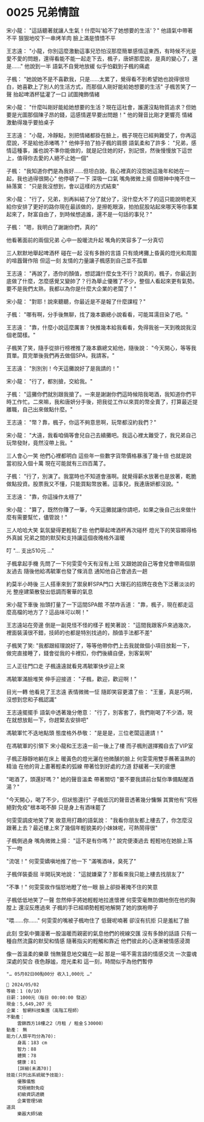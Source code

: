 # 0025 兄弟情誼

宋小龍：
"這話聽著就讓人生氣！什麼叫'給不了她想要的生活'？"
他語氣中帶著不平
狠狠地咬下一串烤羊肉
臉上滿是憤憤不平

王志遠：
"小龍，你別這麼激動這事兒恐怕沒那麼簡單感情這東西，有時候不光是愛不愛的問題，還得看能不能一起走下去，楓子，唐妍那麼說，是真的變心了，還是……"
他說到一半
語氣不自覺地放緩
似乎怕戳到子楓的痛處

子楓：
"她說她不是不喜歡我，只是……太累了，覺得看不到希望她也說得很坦白，她喜歡上了別人的生活方式，而那個人剛好能給她想要的生活"
子楓苦笑了一聲
抬起啤酒杯猛灌了一口
試圖掩飾情緒

宋小龍：
"什麼叫剛好能給她想要的生活？現在這社會，誰還沒點物質追求？但她要是光圖那個陳子昂的錢，這感情遲早要出問題！"
他的聲音比剛才更響亮
情緒激動得幾乎要拍桌子

王志遠：
"小龍，冷靜點，別把情緒都掛在臉上，楓子現在已經夠難受了，你再這麼說，不是給他添堵嗎？"
他伸手拍了拍子楓的肩膀
語氣柔和了許多：
"兄弟，感情這種事，誰也說不準你能做的，就是記住她的好，別記恨，然後慢慢放下這世上，值得你去愛的人絕不止她一個"

子楓：
"我知道你們是為我好……但坦白說，我心裡真的沒怨她這幾年和她在一起，我也過得很開心"
他停頓了一下
深吸一口氣
嘴角微微上揚
但眼神中掩不住一絲落寞：
"只是我沒想到，會以這樣的方式結束"

宋小龍：
"行了，兄弟，別再糾結了分了就分了，沒什麼大不了的這只能說明老天給你安排了更好的路你現在最該做的，是擦乾眼淚，拍拍屁股站起來哪天等你事業起來了，財富自由了，到時候想追誰，還不是一句話的事兒？"

子楓：
"嗯，我明白了謝謝你們，真的"

他看著面前的兩個兄弟
心中一股暖流升起
嘴角的笑容多了一分真切

三人默默地舉起啤酒杯
碰在一起
沒有多餘的言語
只有燒烤攤上昏黃的燈光和周圍的喧囂聲作陪
但這一刻
友情的力量讓子楓感到自己並不孤單

王志遠：
"再說了，憑你的顏值，想認識什麼女生不行？說真的，楓子，你最近到底做了什麼，怎麼感覺又變帥了？行為舉止優雅了不少，整個人看起來更有氣勢。要不是我們太熟，我都以為你是什麼大企業的老闆了！"

宋小龍：
"對耶！說來聽聽，你最近是不是報了什麼課程？"

子楓：
"哪有啊，分手後無聊，找了幾本霸總小說看看，可能耳濡目染了吧。"

王志遠：
"靠，什麼小說這麼厲害？快推幾本給我看看，免得我爸一天到晚說我沒個老闆樣。"

子楓笑了笑，隨手從排行榜裡推了幾本霸總文給他，隨後說：
"今天開心，等等我買單。買完單後我們再去做個SPA，我請客。"

王志遠：
"別別別！今天這攤說好了是我請的！"

宋小龍：
"行了，都別搶，交給我。"

子楓：
"這攤你們就別跟我搶了。一來是謝謝你們這時候陪我喝酒，我知道你們平時工作忙。二來嘛，我和唐妍分手後，把我從工作以來買的幣全賣了，打算最近提離職，自己出來做點什麼。"

王志遠：
"幣？靠，楓子，你這不夠意思啊，玩幣都沒約我們？"

宋小龍：
"大遠，我看咱倆等會兒自己去續攤吧。我這心裡太難受了，我兄弟自己玩幣發財，竟然沒帶上我。"

三人會心一笑
他們心裡都明白
這些年一些數字貨幣價格暴漲了幾十倍
也就是說
當初投入個十萬
現在可能就有三四百萬了。

子楓：
"行了，別演了。我當時也不知道會漲啊。就覺得薪水放著也是放著，乾脆做點投資。股票我又不懂，只能買點幣放著。這事兒，我連唐妍都沒說。"

王志遠：
"靠，你這操作太穩了"

宋小龍：
"算了，既然你賺了一筆，今天這攤就讓你請吧，如果之後自己出來做什麼有需要幫忙，儘管說！"

三人哈哈大笑
氣氛變得更輕鬆了些
他們舉起啤酒杯再次碰杯
燈光下的笑容顯得格外真誠
兄弟之間的默契和支持讓這個夜晚格外溫暖

叮
"… 支出510元 …"

子楓拿起手機
先問了一下何雯雯今天有沒有上班
又跟她說自己等會兒會帶兩個朋友過去
隨後他給馮毓軍也發了條消息
通知他自己會過去一趟

約莫半小時後
三人搭車來到了禦泉軒SPA門口
大理石的招牌在夜色下泛著淡淡的光
整座建築散發出低調而奢華的氣息

宋小龍下車後
抬頭打量了一下這間SPA館
不禁咋舌道：
"靠，楓子，現在都走這麼高檔的地方了？這品味可以啊！"

王志遠站在旁邊
倒是一副見怪不怪的樣子
輕笑著說：
"這間我跟客戶來過幾次，裡面裝潢很不錯，技師的也都是特別找過的，顏值手法都不差"

子楓笑了笑:
"我都跟經理說好了，等等他帶你們上去我就做個小項目放鬆一下，做完直接睡了，錢會從我的卡裡扣，你們後續自便，別客氣啊"

三人正往門口走
子楓遠遠就看見馮毓軍快步迎上來

馮毓軍滿臉堆笑
伸手迎接道：
"子楓，歡迎，歡迎啊！"

目光一轉
他看見了王志遠
表情微微一怔
隨即笑容更濃了些：
"王董，真是巧啊，沒想到您和子楓認識"

王志遠擺擺手
語氣中透著幾分倦意：
"行了，別客套了，我們剛喝了不少酒，現在就想放鬆一下，你趕緊去安排吧"

馮毓軍忙不迭地點頭
態度格外恭敬：
"是是是，三位老闆這邊請！"

在馮毓軍的引領下
宋小龍和王志遠一前一後上了樓
而子楓則選擇獨自去了VIP室

子楓正靜靜地躺在床上
暖黃色的燈光灑在他微醺的臉上
何雯雯用雙手蘸著溫熱的精油
在他的背上畫著輕柔的弧線
帶著恰到好處的力道
舒緩著一天的疲憊

"喝酒了，頭還好嗎？"
她的聲音溫柔
帶著關切
"要不要我請前台幫你準備點醒酒湯？"

"今天開心，喝了不少，但狀態還行"
子楓低沉的聲音透著幾分慵懶
其實他有"究極絕對免疫"根本喝不醉
只是身上有酒味罷了

何雯雯調皮地笑了笑
故意用打趣的語氣說：
"我看你朋友都上樓去了，你怎麼沒跟著上去？最近樓上來了幾個年輕貌美的小妹妹呢，可熱鬧得很"

子楓側過身
嘴角微微上揚：
"這不是有你嗎？"
說完便湊過去
輕輕地在她臉上落下一吻

"流氓！"
何雯雯嬌嗔地推了他一下
"滿嘴酒味，臭死了"

子楓佯裝委屈
半開玩笑地說：
"這就嫌棄了？那看來我只能上樓去找朋友了"

"不準！"
何雯雯故作惱怒地瞪了他一眼
臉上卻掛著掩不住的笑意

子楓低低地笑了一聲
忽然伸手將她輕輕地拉進懷裡
何雯雯毫無防備地倒在他的胸膛上
還沒反應過來
子楓的手已經順勢輕輕地解開了她的旗袍帶子

"喂……你……"
何雯雯的嘴被子楓吻住了
低聲呢喃著
卻沒有抗拒
只是羞紅了臉

此刻
空氣中彌漫著一股溫暖而親密的氣息他們的視線交匯
沒有多餘的話語
只有一種自然流露的默契和情感
隨著指尖的輕觸和靠近
他們彼此的心逐漸被情感浸潤

像一首溫柔的樂章
悄無聲息地交織在一起
那是一場不需言語的情感交流
一次靈魂深處的契合
夜色靜謐，燈光柔和
這一刻，時間似乎為他們暫停


`"… 05月02日00點00分 收入1,000元 …"`

```
📰 2024/05/02
等級：1 (0/10)
日薪：1000元（每日 00:00:00 發送）
現金：5,649,207 元
企業： 智網科技集團（高階工程師）
不動產：
    雲錦西方18樓之2（月租 / 租金＄30000）
動產： 無
能力(人類平均分為70):
    身高：183 cm
    智力：88
    體質：78
    健康：81
    [詳細(未滿70)]
技能(只列出系統賦予技能):
    優雅儀態
    究極絕對免疫
    初級資訊透鏡
    企業管理S級
道具
    樂器大師S級
    
```